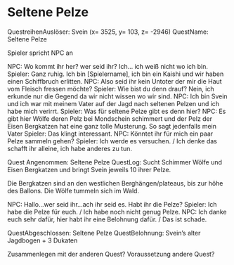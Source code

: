 # Seltene Pelze








QuestreihenAuslöser: Svein (x= 3525, y= 103, z= -2946)
QuestName: Seltene Pelze

Spieler spricht NPC an

NPC: Wo kommt ihr her? wer seid ihr? Ich… ich weiß nicht wo ich bin.
Spieler: Ganz ruhig. Ich bin [Spielername], ich bin ein Kaishi und wir haben einen Schiffbruch erlitten.
NPC: Also seid ihr kein Untoter der mir die Haut vom Fleisch fressen möchte?
Spieler: Wie bist du denn drauf? Nein, ich erkunde nur die Gegend da wir nicht wissen wo wir sind. 
NPC: Ich bin Svein und ich war mit meinem Vater auf der Jagd nach seltenen Pelzen und ich habe mich verirrt.
Spieler: Was für seltene Pelze gibt es denn hier?
NPC: Es gibt hier Wölfe deren Pelz bei Mondschein schimmert und der Pelz der Eisen Bergkatzen hat eine ganz tolle Musterung. So sagt jedenfalls mein Vater
Spieler: Das klingt interessant. 
NPC: Könntet ihr für mich ein paar Pelze sammeln gehen?
Spieler: Ich werde es versuchen. / Ich denke das schafft ihr alleine, ich habe anderes zu tun.


Quest Angenommen: Seltene Pelze
QuestLog: Sucht Schimmer Wölfe und Eisen Bergkatzen und bringt Svein jeweils 10 ihrer Pelze.

Die Bergkatzen sind an den westlichen Berghängen/plateaus, bis zur höhe des Ballons.
Die Wölfe tummeln sich im Wald.

NPC: Hallo...wer seid ihr...ach ihr seid es. Habt ihr die Pelze?
Spieler: Ich habe die Pelze für euch. / Ich habe noch nicht genug Pelze.
NPC: Ich danke euch sehr dafür, hier habt ihr eine Belohnung dafür. / Das ist schade.


QuestAbgeschlossen: Seltene Pelze
QuestBelohnung: Svein’s alter Jagdbogen + 3 Dukaten


Zusammenlegen mit der anderen Quest?
Voraussetzung andere Quest?

